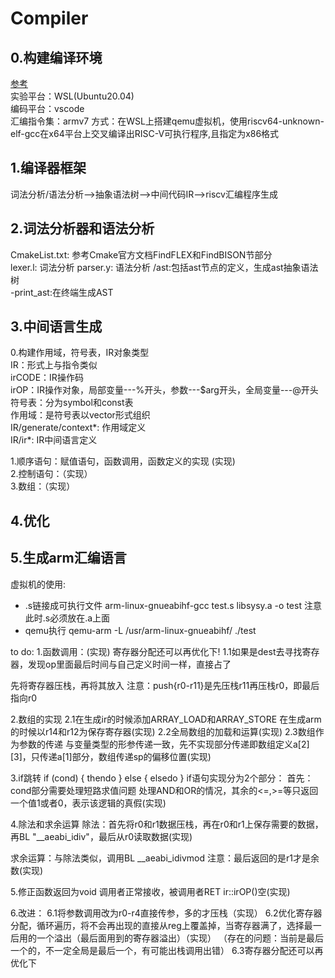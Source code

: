 # Compiler
## 0.构建编译环境
[参考](https://decaf-lang.github.io/minidecaf-tutorial/docs/step0/riscv_env.html)  
实验平台：WSL(Ubuntu20.04)  
编码平台：vscode  
汇编指令集：armv7
方式：在WSL上搭建qemu虚拟机，使用riscv64-unknown-elf-gcc在x64平台上交叉编译出RISC-V可执行程序,且指定为x86格式
## 1.编译器框架
词法分析/语法分析-->抽象语法树-->中间代码IR-->riscv汇编程序生成
## 2.词法分析器和语法分析
CmakeList.txt:  参考Cmake官方文档FindFLEX和FindBISON节部分  
lexer.l: 词法分析
parser.y: 语法分析
/ast:包括ast节点的定义，生成ast抽象语法树   
-print_ast:在终端生成AST
## 3.中间语言生成
0.构建作用域，符号表，IR对象类型  
IR：形式上与指令类似  
irCODE：IR操作码  
irOP：IR操作对象，局部变量---%开头，参数---$arg开头，全局变量---@开头  
符号表：分为symbol和const表  
作用域：是符号表以vector形式组织  
IR/generate/context*: 作用域定义  
IR/ir*: IR中间语言定义  

1.顺序语句：赋值语句，函数调用，函数定义的实现  (实现)   
2.控制语句：（实现）  
3.数组：（实现）
## 4.优化
## 5.生成arm汇编语言


虚拟机的使用:
+ .s链接成可执行文件
arm-linux-gnueabihf-gcc test.s libsysy.a -o test
注意此时.s必须放在.a上面
+ qemu执行
qemu-arm -L /usr/arm-linux-gnueabihf/ ./test


to do:
1.函数调用：(实现)
寄存器分配还可以再优化下!
1.1如果是dest去寻找寄存器，发现op里面最后时间与自己定义时间一样，直接占了

先将寄存器压栈，再将其放入
注意：push{r0-r11}是先压栈r11再压栈r0，即最后指向r0

2.数组的实现
2.1在生成ir的时候添加ARRAY_LOAD和ARRAY_STORE
在生成arm的时候以r14和r12为保存寄存器(实现)
2.2全局数组的加载和运算(实现)
2.3数组作为参数的传递
与变量类型的形参传递一致，先不实现部分传递即数组定义a[2][3]，只传递a[1]部分，数组传递sp的偏移位置(实现)


3.if跳转
if (cond) {
    thendo 
}
else {
    elsedo
}
if语句实现分为2个部分：
首先：cond部分需要处理短路求值问题
处理AND和OR的情况，其余的<=,>=等只返回一个值1或者0，表示该逻辑的真假(实现)

4.除法和求余运算
除法：首先将r0和r1数据压栈，再在r0和r1上保存需要的数据，再BL "__aeabi_idiv"，最后从r0读取数据(实现)

求余运算：与除法类似，调用BL __aeabi_idivmod
注意：最后返回的是r1才是余数(实现)

5.修正函数返回为void
调用者正常接收，被调用者RET ir::irOP()空(实现)

6.改进：
6.1将参数调用改为r0-r4直接传参，多的才压栈（实现）
6.2优化寄存器分配，循环遍历，将不会再出现的直接从reg上覆盖掉，当寄存器满了，选择最一后用的一个溢出（最后面用到的寄存器溢出）（实现）
（存在的问题：当前是最后一个的，不一定全局是最后一个，有可能出栈调用出错）
6.3寄存器分配还可以再优化下

